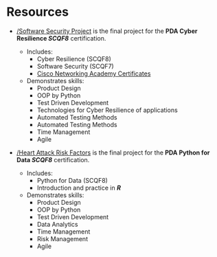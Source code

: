# Resources
- [/Software Security Project](https://github.com/StanStarishko/Portfolio/tree/main/Python/Software%20Security%20Project) is the final project for the **PDA Cyber Resilience *SCQF8*** certification.
  - Includes:
    - Cyber Resilience (SCQF8)
    - Software Security (SCQF7)
    - [Cisco Networking Academy Certificates](https://www.credly.com/users/starishko)
  - Demonstrates skills:
    - Product Design
    - OOP by Python
    - Test Driven Development
    - Technologies for Cyber Resilience of applications
    - Automated Testing Methods
    - Automated Testing Methods
    - Time Management
    - Agile

- [/Heart Attack Risk Factors](https://github.com/StanStarishko/Portfolio/tree/main/Python/Heart%20Attack%20Risk%20Factors) is the final project for the **PDA Python for Data *SCQF8*** certification.
  - Includes:
    - Python for Data (SCQF8)
    - Introduction and practice in ***R***
  - Demonstrates skills:
    - Product Design
    - OOP by Python
    - Test Driven Development
    - Data Analytics
    - Time Management
    - Risk Management
    - Agile
